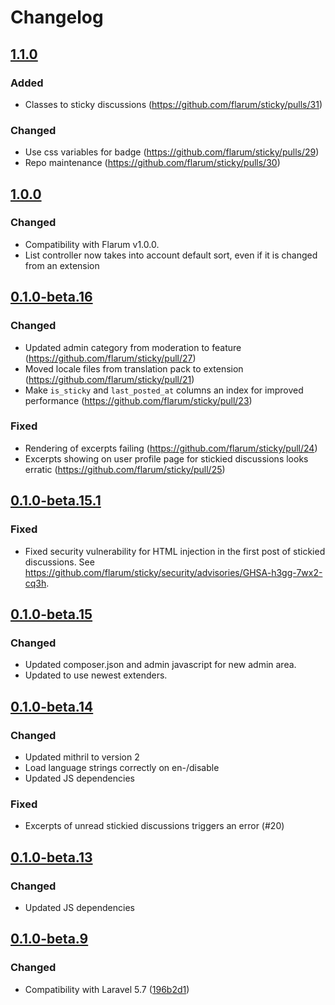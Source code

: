 # Changelog

## [1.1.0](https://github.com/flarum/sticky/compare/v1.0.0...v1.1.0)

### Added
- Classes to sticky discussions (https://github.com/flarum/sticky/pulls/31)

### Changed
- Use css variables for badge (https://github.com/flarum/sticky/pulls/29)
- Repo maintenance (https://github.com/flarum/sticky/pulls/30)

## [1.0.0](https://github.com/flarum/sticky/compare/v0.1.0-beta.16...v1.0.0)

### Changed
- Compatibility with Flarum v1.0.0.
- List controller now takes into account default sort, even if it is changed from an extension 

## [0.1.0-beta.16](https://github.com/flarum/sticky/compare/v0.1.0-beta.15.1...v0.1.0-beta.16)

### Changed
- Updated admin category from moderation to feature (https://github.com/flarum/sticky/pull/27)
- Moved locale files from translation pack to extension (https://github.com/flarum/sticky/pull/21)
- Make `is_sticky` and `last_posted_at` columns an index for improved performance (https://github.com/flarum/sticky/pull/23)

### Fixed
- Rendering of excerpts failing (https://github.com/flarum/sticky/pull/24)
- Excerpts showing on user profile page for stickied discussions looks erratic (https://github.com/flarum/sticky/pull/25)

## [0.1.0-beta.15.1](https://github.com/flarum/sticky/compare/v0.1.0-beta.14...v0.1.0-beta.15.1)

### Fixed
- Fixed security vulnerability for HTML injection in the first post of stickied discussions. See https://github.com/flarum/sticky/security/advisories/GHSA-h3gg-7wx2-cq3h.

## [0.1.0-beta.15](https://github.com/flarum/sticky/compare/v0.1.0-beta.14...v0.1.0-beta.15)

### Changed
- Updated composer.json and admin javascript for new admin area.
- Updated to use newest extenders.

## [0.1.0-beta.14](https://github.com/flarum/sticky/compare/v0.1.0-beta.13...v0.1.0-beta.14)

### Changed
- Updated mithril to version 2
- Load language strings correctly on en-/disable
- Updated JS dependencies

### Fixed
- Excerpts of unread stickied discussions triggers an error (#20)

## [0.1.0-beta.13](https://github.com/flarum/sticky/compare/v0.1.0-beta.12...v0.1.0-beta.13)

### Changed
- Updated JS dependencies

## [0.1.0-beta.9](https://github.com/flarum/sticky/compare/v0.1.0-beta.8...v0.1.0-beta.9)

### Changed
- Compatibility with Laravel 5.7 ([196b2d1](https://github.com/flarum/sticky/commit/196b2d1bfd59ccbe440b4a56bf28f9d17e3d120e))

